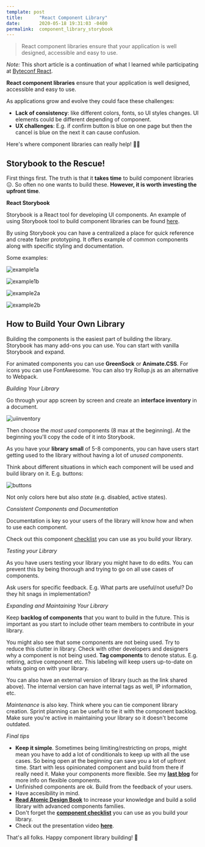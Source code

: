 ```yaml
---
template: post
title:      "React Component Library"
date:       2020-05-18 19:31:03 -0400
permalink:  component_library_storybook
---
```


> React component libraries ensure that your application is well designed, accessible and easy to use. 

*Note:* This short article is a continuation of what I learned while participating at [Byteconf React](https://www.bytesized.xyz/react-2020). 

**React component libraries** ensure that your application is well designed, accessible and easy to use. 

As applications grow and evolve they could face these challenges:
- **Lack of consistency**: like different colors, fonts, so UI styles changes. UI elements could be different depending of component.
- **UX challenges**: E.g. if confirm button is blue on one page but then the cancel is blue on the next it can cause confusion.

Here's where component libraries can really help! 🙌🏼

## Storybook to the Rescue! 

First things first. The truth is that it **takes time** to build component libraries 😑. So often no one wants to build these. **However, it is worth investing the upfront time**.

**React Storybook**

Storybook is a React tool for developing UI components. An example of using Storybook tool to build component libraries can be found [here](https://myelin.herrmannsolutions.net/).

By using Storybook you can have a centralized a place for quick reference and create faster prototyping.  It offers example of common components along with specific styling and documentation.

Some examples:

![example1a](https://user-images.githubusercontent.com/15071636/80983926-cb432a00-8df2-11ea-9c9e-4c0022e0e0d3.png)

![example1b](https://user-images.githubusercontent.com/15071636/80983923-ca11fd00-8df2-11ea-8b7d-48ae1ca4b86b.png)

![example2a](https://user-images.githubusercontent.com/15071636/80983919-c8e0d000-8df2-11ea-8f40-c1dac9bc69a1.png)

![example2b](https://user-images.githubusercontent.com/15071636/80983890-bd8da480-8df2-11ea-94ca-16b5065001f6.png)


## How to Build Your Own Library

Building the components is the easiest part of building the library. Storybook has many add-ons you can use. You can start with vanilla Storybook and expand.

For animated components you can use **GreenSock** or **Animate.CSS**. For icons you can use FontAwesome. You can also try Rollup.js as an alternative to Webpack. 

*Building Your Library*

Go through your app screen by screen and create an **interface inventory** in a document. 

![uiinventory](https://user-images.githubusercontent.com/15071636/80984904-1873cb80-8df4-11ea-8ab1-6a97a5030795.png)

Then choose the *most used* components (8 max at the beginning). At the beginning you'll copy the code of it into Storybook.

As you have your **library small** of 5-8 components, you can have users start getting used to the library without having a lot of *unused components*.

Think about different situations in which each component will be used and build library on it. E.g. buttons:

![buttons](https://user-images.githubusercontent.com/15071636/80985340-b5366900-8df4-11ea-9141-aca06586b0a1.png)

Not only colors here but also *state* (e.g. disabled, active states).

*Consistent Components and Documentation*

Documentation is key so your users of the library will know how and when to use each component.

Check out this component [checklist](https://twitter.com/EmmaBostian/status/1177248937763311617) you can use as you build your library.

*Testing your Library*

As you have users testing your library you might have to do edits. You can prevent this by being thorough and trying to go on all use cases of components.

Ask users for specific feedback. E.g. What parts are useful/not useful? Do they hit snags in implementation?

*Expanding and Maintaining Your Library*

Keep **backlog of components** that you want to build in the future. This is important as you start to include other team members to contribute in your library. 

You might also see that some components are not being used. Try to reduce this clutter in library. Check with other developers and designers why a component is not being used. **Tag components** to denote status. E.g. retiring, active component etc. This labeling will keep users up-to-date on whats going on with your library.

You can also have an external version of library (such as the link shared above). The internal version can have internal tags as well, IP information, etc.

*Maintenance* is also key. Think where you can tie component library creation. Sprint planning can be useful to tie it with the component backlog. Make sure you're active in maintaining your library so it doesn't become outdated.


*Final tips*

- **Keep it simple**. Sometimes being limiting/restricting on props, might mean you have to add a lot of conditionals to keep up with all the use cases. So being open at the beginning can save you a lot of upfront time. Start with less opinionated component and build from there if really need it. Make your components more flexible. See my [**last blog**](http://fbohz.com/react_pattern_apropcalypse) for more info on flexible components.
- Unfinished components are ok. Build from the feedback of your users.
- Have accesibility in mind.
- [**Read Atomic Design Book**](https://atomicdesign.bradfrost.com/table-of-contents/) to increase your knowledge and build a solid library with advanced components families. 
- Don't forget the [**component checklist**](https://twitter.com/EmmaBostian/status/1177248937763311617) you can use as you build your library.
- Check out the presentation video [**here**](https://youtu.be/MEeZLM1XVLI?t=10258).

That's all folks. Happy component library building! 📗